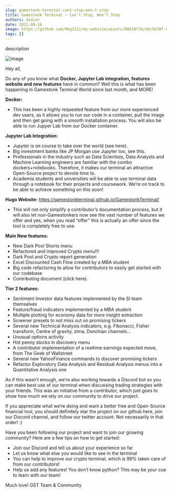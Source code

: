 ```yaml
---
slug: gamestonk-terminal-cant-stop-won-t-stop
title: Gamestonk Terminal — Can’t Stop, Won’t Stop
authors: didier
date: 2021-09-16
image: https://github.com/Meg1211/my-website/assets/88618738/e6c5b30f-e2d9-4aed-bf13-e62f6021caf1
tags: []
---
```


description

<!-- truncate -->

![image](https://github.com/Meg1211/my-website/assets/88618738/e6c5b30f-e2d9-4aed-bf13-e62f6021caf1)

Hey all,

Do any of you know what **Docker, Jupyter Lab integration, features website and new features** have in common? Well this is what has been happening in Gamestonk Terminal World since last month, and MORE!

**Docker:**
- This has been a highly requested feature from our more experienced dev users, as it allows you to run our code in a container, pull the image and then get going with a smooth installation process. You will also be able to run Jupyer Lab from our Docker container.

**Jupyter Lab Integration:**
- Jupyter is on course to take over the world (see here).
- Big investment banks like JP Morgan use Jupyter too, see this.
- Professionals in the industry such as Data Scientists, Data Analysts and Machine Learning engineers are familiar with the combo dockers+notebooks. Therefore, it makes our terminal an attractive Open-Source project to devote time to.
- Academia students and universities will be able to use terminal data through a notebook for their projects and coursework. We’re on track to be able to achieve something on this soon!

**Hugo Website:** https://gamestonkterminal.github.io/GamestonkTerminal/
- This will not only simplify a contributor’s documentation process, but it will also let non-Gamestonkers now see the vast number of features we offer and yes, when you read “offer” this is actually an offer since the tool is completely free to use.

**Main New features:**
- New Dark Pool Shorts menu
- Refactored and improved Crypto menu!!!
- Dark Pool and Crypto report generation
- Excel Discounted Cash Flow created by a MBA student
- Big code refactoring to allow for contributors to easily get started with our codebase
- Contributing document (click here).

**Tier 2 features:**
- Sentiment Investor data features implemented by the SI team themselves
- Feature/fraud indicators implemented by a MBA student
- Multiple plotting for economy data for more insight extraction
- Screener presets to not miss out on promising tickers
- Several new Technical Analysis indicators, e.g. Fibonacci, Fisher transform, Centre of gravity, zlma, Donchian channels…
- Unusual options activity
- Hot penny stocks in discovery menu
- A contributor implementation of a realtime earnings expected move, from The Geek of Wallstreet
- Several new YahooFinance commands to discover promising tickers
- Refactor Exploratory Data Analysis and Residual Analysis menus into a Quantitative Analysis one

As if this wasn’t enough, we’re also working towards a Discord bot so you can make best use of our terminal when discussing trading strategies with your friends. This was an initiative from a contributor, which just goes to show how much we rely on our community to drive our project.

If you appreciate what we’re doing and want a better free and Open-Source financial tool, you should definitely star the project on our github here, join our Discord channel, and follow our twitter account. Not necessarily in that order! :)

Have you been following our project and want to join our growing community? Here are a few tips on how to get started:
- Join our Discord and tell us about your experience so far
- Let us know what else you would like to see in the terminal
- You can help to improve our crypto terminal, which is 99% taken care of from our contributors!
- Help us add any features! You don’t know python? This may be your cue to learn with our team!

Much love!
GST Team & Community
